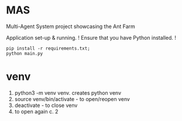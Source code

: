 # MAS
Multi-Agent System project showcasing the Ant Farm

Application set-up & running.
! Ensure that you have Python installed. !
```
pip install -r requirements.txt;
python main.py
```

# venv

1. python3 -m venv venv. creates python venv
2. source venv/bin/activate - to open/reopen venv
3. deactivate - to close venv
4. to open again c. 2


